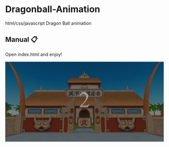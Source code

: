 # Dragonball-Animation
html/css/javascript Dragon Ball animation

## Manual   📋

Open index.html and enjoy!

<img src="images/readme/image_1.PNG">
